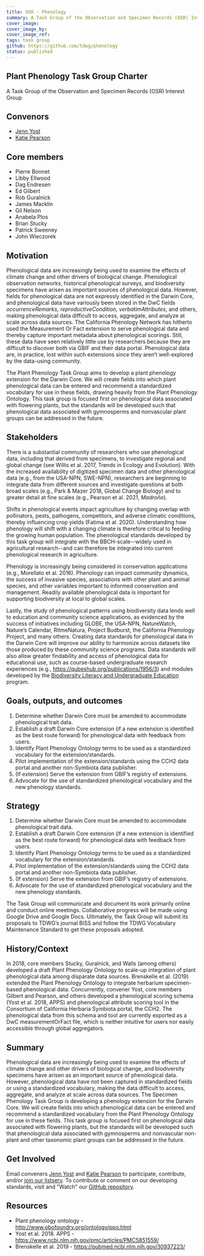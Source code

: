 ```yaml
---
title: OSR - Phenology
summary: A Task Group of the Observation and Specimen Records (OSR) Interest Group
cover_image:
cover_image_by:
cover_image_ref:
tags: task group
github: https://github.com/tdwg/phenology
status: published
---
```


## Plant Phenology Task Group Charter
A Task Group of the Observation and Specimen Records (OSR) Interest Group

## Convenors

* [Jenn Yost](mailto:jyost@calpoly.edu)
* [Katie Pearson](mailto:kdpearso@calpoly.edu)

## Core members

* Pierre Bonnet
* Libby Ellwood
* Dag Endresen
* Ed Gilbert
* Rob Guralnick
* James Macklin
* Gil Nelson
* Anabela Plos
* Brian Stucky
* Patrick Sweeney
* John Wieczorek

## Motivation

Phenological data are increasingly being used to examine the effects of climate change and other drivers of biological change. Phenological observation networks, historical phenological surveys, and biodiversity specimens have arisen as important sources of phenological data. However, fields for phenological data are not expressly identified in the Darwin Core, and phenological data have variously been stored in the DwC fields *occurrenceRemarks, reproductiveCondition, verbatimAttributes*, and others, making phenological data difficult to access, aggregate, and analyze at scale across data sources. The California Phenology Network has hitherto used the Measurement Or Fact extension to serve phenological data and thereby capture important metadata about phenological scorings. Still, these data have seen relatively little use by researchers because they are difficult to discover both via GBIF and their data portal. Phenological data are, in practice, lost within such extensions since they aren’t well-explored by the data-using community.

The Plant Phenology Task Group aims to develop a plant phenology extension for the Darwin Core. We will create fields into which plant phenological data can be entered and recommend a standardized vocabulary for use in these fields, drawing heavily from the Plant Phenology Ontology. This task group is focused first on phenological data associated with flowering plants, but the standards will be developed such that phenological data associated with gymnosperms and nonvascular plant groups can be addressed in the future. 

## Stakeholders

There is a substantial community of researchers who use phenological data, including that derived from specimens, to investigate regional and global change (see Willis et al. 2017, Trends in Ecology and Evolution). With the increased availability of digitized specimen data and other phenological data (e.g., from the USA-NPN, SWE-NPN), researchers are beginning to integrate data from different sources and investigate questions at both broad scales (e.g., Park & Mazer 2018, Global Change Biology) and to greater detail at fine scales (e.g., Pearson et al. 2021, *Madroño*).

Shifts in phenological events impact agriculture by changing overlap with pollinators, pests, pathogens, competitors, and adverse climatic conditions, thereby influencing crop yields (Fatima et al. 2020). Understanding how phenology will shift with a changing climate is therefore critical to feeding the growing human population. The phenological standards developed by this task group will integrate with the BBCH-scale--widely used in agricultural research--and can therefore be integrated into current phenological research in agriculture.

Phenology is increasingly being considered in conservation applications (e.g., Morellato et al. 2016). Phenology can impact community dynamics, the success of invasive species, associations with other plant and animal species, and other variables important to informed conservation and management. Readily available phenological data is important for supporting biodiversity at local to global scales.

Lastly, the study of phenological patterns using biodiversity data lends well to education and community science applications, as evidenced by the success of initiatives including GLOBE, the USA-NPN, NatureWatch, Nature’s Calendar, RitmeNatura, Project Budburst, the California Phenology Project, and many others. Creating data standards for phenological data in the Darwin Core will improve our ability to harmonize across datasets like those produced by these community science programs. Data standards will also allow greater findability and access of phenological data for educational use, such as course-based undergraduate research experiences (e.g., https://qubeshub.org/publications/1956/3) and modules developed by the [Biodiversity Literacy and Undergraduate Education](https://www.biodiversityliteracy.com/) program.

## Goals, outputs, and outcomes

1.	Determine whether Darwin Core must be amended to accommodate phenological trait data.
2.	Establish a draft Darwin Core extension (if a new extension is identified as the best route forward) for phenological data with feedback from users.
3.	Identify Plant Phenology Ontology terms to be used as a standardized vocabulary for the extension/standards.
4.	Pilot implementation of the extension/standards using the CCH2 data portal and another non-Symbiota data publisher.
5.	(If extension) Serve the extension from GBIF’s registry of extensions.
6.	Advocate for the use of standardized phenological vocabulary and the new phenology standards.

## Strategy

1.	Determine whether Darwin Core must be amended to accommodate phenological trait data.
2.	Establish a draft Darwin Core extension (if a new extension is identified as the best route forward) for phenological data with feedback from users.
3.	Identify Plant Phenology Ontology terms to be used as a standardized vocabulary for the extension/standards.
4.	Pilot implementation of the extension/standards using the CCH2 data portal and another non-Symbiota data publisher.
5.	(If extension) Serve the extension from GBIF’s registry of extensions.
6.	Advocate for the use of standardized phenological vocabulary and the new phenology standards.

The Task Group will communicate and document its work primarily online and conduct online meetings. Collaborative progress will be made using Google Drive and Google Docs. 
Ultimately, the Task Group will submit its proposals to TDWG’s journal BISS and follow the TDWG Vocabulary Maintenance Standard to get these proposals adopted.

##  History/Context

In 2018, core members Stucky, Guralnick, and Walls (among others) developed a draft Plant Phenology Ontology to scale-up integration of plant phenological data among disparate data sources. Brenskelle et al. (2019) extended the Plant Phenology Ontology to integrate herbarium specimen-based phenological data.
Concurrently, convener Yost, core members Gilbert and Pearson, and others developed a phenological scoring schema (Yost et al. 2018, APPS) and phenological attribute scoring tool in the Consortium of California Herbaria Symbiota portal, the CCH2. The phenological data from this schema and tool are currently exported as a DwC measurementOrFact file, which is neither intuitive for users nor easily accessible through global aggregators.

## Summary

Phenological data are increasingly being used to examine the effects of climate change and other drivers of biological change, and biodiversity specimens have arisen as an important source of phenological data. However, phenological data have not been captured in standardized fields or using a standardized vocabulary, making the data difficult to access, aggregate, and analyze at scale across data sources. The Specimen Phenology Task Group is developing a phenology extension for the Darwin Core. We will create fields into which phenological data can be entered and recommend a standardized vocabulary from the Plant Phenology Ontology for use in these fields. This task group is focused first on phenological data associated with flowering plants, but the standards will be developed such that phenological data associated with gymnosperms and nonvascular non-plant and other taxonomic plant groups can be addressed in the future.

## Get Involved

Email conveners [Jenn Yost](mailto:jyost@calpoly.edu) and [Katie Pearson](mailto:kdpearso@calpoly.edu) to participate, contribute, and/or [join our listserv](http://lists.tdwg.org/mailman/listinfo/phenology). To contribute or comment on our developing standards, visit and "Watch" our [GitHub repository](https://github.com/tdwg/phenology).

## Resources

* Plant phenology ontology - http://www.obofoundry.org/ontology/ppo.html
* Yost et al. 2018. APPS - https://www.ncbi.nlm.nih.gov/pmc/articles/PMC5851559/ 
* Brenskelle et al. 2019 - https://pubmed.ncbi.nlm.nih.gov/30937223/


